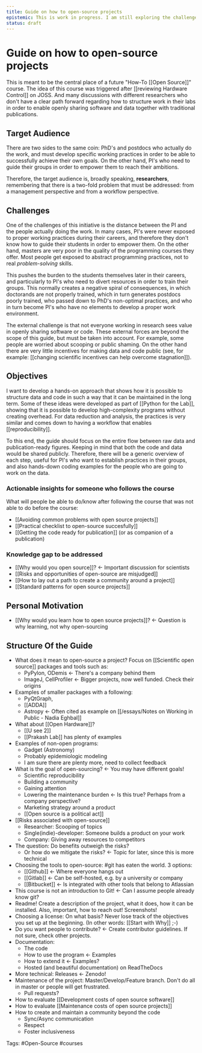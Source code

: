 ```yaml
---
title: Guide on how to open-source projects
epistemic: This is work in progress. I am still exploring the challenges of organizing such a course
status: draft
---
```

# Guide on how to open-source projects
This is meant to be the central place of a future "How-To [[Open Source]]" course. The idea of this course was triggered after [[reviewing Hardware Control]] on JOSS. And many discussions with different researchers who don't have a clear path forward regarding how to structure work in their labs in order to enable openly sharing software and data together with traditional publications. 

## Target Audience
There are two sides to the same coin: PhD's and postdocs who actually do the work, and must develop specific working practices in order to be able to successfully achieve their own goals. On the other hand, PI's who need to guide their groups in order to empower them to reach their ambitions. 

Therefore, the target audience is, broadly speaking, **researchers**, remembering that there is a two-fold problem that must be addressed: from a management perspective and from a workflow perspective. 

## Challenges
One of the challenges of this initiative is the distance between the PI and the people actually doing the work. In many cases, PI's were never exposed to proper working practices during their careers, and therefore they don't know how to guide their students in order to empower them. On the other hand, masters are very poor in the quality of the programming courses they offer. Most people get exposed to abstract programming practices, not to real *problem-solving* skills. 

This pushes the burden to the students themselves later in their careers, and particularly to PI's who need to divert resources in order to train their groups. This normally creates a negative spiral of consequences, in which doctorands are not properly trained, which in turn generates postdocs poorly trained, who passed down to PhD's non-optimal practices, and who in turn become PI's who have no elements to develop a proper work environment. 

The external challenge is that not everyone working in research sees value in openly sharing software or code. These external forces are beyond the scope of this guide, but must be taken into account. For example, some people are worried about scooping or public shaming. On the other hand there are very little incentives for making data and code public (see, for example: [[changing scientific incentives can help overcome stagnation]]).

## Objectives
I want to develop a hands-on approach that shows how it is possible to structure data and code in such a way that it can be maintained in the long term. Some of these ideas were developed as part of [[Python for the Lab]], showing that it is possible to develop high-complexity programs without creating overhead. For data reduction and analysis, the practices is very similar and comes down to having a workflow that enables [[reproducibility]]. 

To this end, the guide should focus on the entire flow between raw data and publication-ready figures. Keeping in mind that both the code and data would be shared publicly. Therefore, there will be a generic overview of each step, useful for PI's who want to establish practices in their groups, and also hands-down coding examples for the people who are going to work on the data. 

### Actionable insights for someone who follows the course
What will people be able to do/know after following the course that was not able to do before the course:

- [[Avoiding common problems with open source projects]]
- [[Practical checklist to open-source succesfully]]
- [[Getting the code ready for publication]] (or as companion of a publication)

### Knowledge gap to be addressed

- [[Why would you open source]]? <- Important discussion for scientists
- [[Risks and opportunities of open-source are misjudged]]
- [[How to lay out a path to create a community around a project]]
- [[Standard patterns for open source projects]]

## Personal Motivation
- [[Why would you learn how to open source projects]]? <- Question is why learning, not why open-sourcing

## Structure Of the Guide

- What does it mean to open-source a project?
	Focus on [[Scientific open source]] packages and tools such as: 
    - PyPylon, ODemis <- There's a company behind them
    - ImageJ, CellProfiler <- Bigger projects, now well funded. Check their origins 
- Examples of smaller packages with a following:
    -  PyQtGraph, 
    -  [[ADDA]] 
    -  Astropy <- Often cited as example on [[/essays/Notes on Working in Public - Nadia Eghbal]]
- What about [[Open Hardware]]?
    - [[U see 2]]
    - [[Prakash Lab]] has plenty of examples
- Examples of non-open programs:
    - Gadget (Astronomy)
    - Probably epidemiologic modeling 
    - I am sure there are plenty more, need to collect feedback
- What is the goal of open-sourcing? <- You may have different goals!
    - Scientific reproducibility
    - Building a community
    - Gaining attention
    - Lowering the maintenance burden <- Is this true? Perhaps from a company perspective?
    - Marketing strategy around a product
    - [[Open source is a political act]]
- [[Risks associated with open-source]]
    - Researcher: Scooping of topics
    - Single(indie)-developer: Someone builds a product on your work
    - Company: Giving away resources to competitors
- The question: Do benefits outweigh the risks? 
    - Or how do we mitigate the risks? <- Topic for later, since this is more technical
- Choosing the tools to open-source: #git has eaten the world. 3 options:
    - [[Github]] <- Where everyone hangs out
    - [[Gitlab]] <- Can be self-hosted, e.g. by a university or company
    - [[Bitbucket]] <- Is integrated with other tools that belong to Atlassian
- This course is not an introduction to Git! <- Can I assume people already know git?
- Readme! Create a description of the project, what it does, how it can be installed. Also, important, how to reach out! Screenshots!
- Choosing a license: On what basis? Never lose track of the objectives you set up at the beginning. (In other words: [[Start with Why]] ;-)
- Do you want people to contribute? <- Create contributor guidelines. If not sure, check other projects. 
- Documentation:
    - The code
    - How to use the program <- Examples
    - How to extend it <- Examples?
    - Hosted (and beautiful documentation) on ReadTheDocs
- More technical: Releases <- Zenodo!
- Maintenance of the project: Master/Develop/Feature branch. Don't do all in master or people will get frustrated.
    - Pull requests?
- How to evaluate [[Development costs of open source software]]
- How to evaluate [[Maintenance costs of open source projects]]
- How to create and maintain a community beyond the code
    - Sync/Async communication
    - Respect
    - Foster inclusiveness

Tags:  #Open-Source #courses